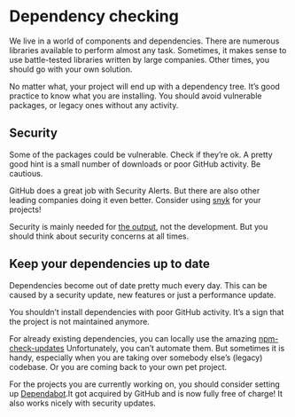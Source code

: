 # Dependency checking

We live in a world of components and dependencies. There are numerous libraries available to perform almost any task. Sometimes, it makes sense to use battle-tested libraries written by large companies. Other times, you should go with your own solution.

No matter what, your project will end up with a dependency tree. It’s good practice to know what you are installing. You should avoid vulnerable packages, or legacy ones without any activity.

## Security

Some of the packages could be vulnerable. Check if they’re ok. A pretty good hint is a small number of downloads or poor GitHub activity. Be cautious.

GitHub does a great job with Security Alerts. But there are also other leading companies doing it even better. Consider using [snyk](https://snyk.io/) for your projects!

Security is mainly needed for [the output](../quality-output/security.md), not the development. But you should think about security concerns at all times.

## Keep your dependencies up to date

Dependencies become out of date pretty much every day. This can be caused by a security update, new features or just a performance update.

You shouldn’t install dependencies with poor GitHub activity. It’s a sign that the project is not maintained anymore.

For already existing dependencies, you can locally use the amazing [npm-check-updates](https://www.npmjs.com/package/npm-check-updates) Unfortunately, you can’t automate them. But sometimes it is handy, especially when you are taking over somebody else’s \(legacy\) codebase. Or you are coming back to your own pet project.

For the projects you are currently working on, you should consider setting up [Dependabot](https://dependabot.com).It got acquired by GitHub and is now fully free of charge! It also works nicely with security updates.
